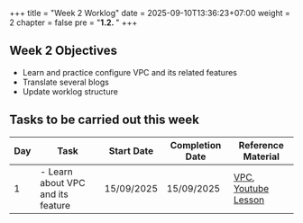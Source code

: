 +++
title = "Week 2 Worklog"
date = 2025-09-10T13:36:23+07:00
weight = 2
chapter = false
pre = "<b>1.2. </b>"
+++

## Week 2 Objectives
- Learn and practice configure VPC and its related features
- Translate several blogs
- Update worklog structure

## Tasks to be carried out this week
| Day |                                Task                                                   | Start Date | Completion Date |                   Reference Material                     |
|-----|---------------------------------------------------------------------------------------|------------|-----------------|--------------------------------------------------------- |
| 1   | - Learn about VPC and its feature                                                     | 15/09/2025 |    15/09/2025   |   [VPC](https://000003.awsstudygroup.com/), [Youtube Lesson](https://www.youtube.com/watch?v=O9Ac_vGHquM&list=PLahN4TLWtox2a3vElknwzU_urND8hLn1i&index=25) |
